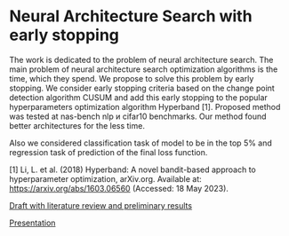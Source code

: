 #  Neural Architecture Search with early stopping

The work is dedicated to the problem of neural architecture search. The main problem of neural architecture search optimization algorithms is the time, which they spend. We propose to solve this problem by early stopping. We consider early stopping criteria based on the change point detection algorithm CUSUM and add this early stopping to the popular hyperparameters optimization algorithm Hyperband [1]. Proposed method was tested at nas-bench nlp и cifar10 benchmarks. Our method found better architectures for the less time.

Also we considered classification task of model to be in the top 5% and regression task of prediction of the final loss function.

[1] Li, L. et al. (2018) Hyperband: A novel bandit-based approach to hyperparameter optimization, arXiv.org. Available at: https://arxiv.org/abs/1603.06560 (Accessed: 18 May 2023). 

[Draft with literature review and preliminary results](https://docs.google.com/document/d/1A0nhXXczofwsRUDMEmy6MImaiPf9JAJ5CazqGcetn5Q/edit?usp=sharing)

[Presentation](https://github.com/MarKovka20/Project_reseach/blob/main/presentation.pdf)


